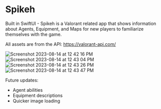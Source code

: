 # Spikeh

Built in SwiftUI - Spikeh is a Valorant related app that shows information about Agents, Equipment, and Maps for new players to familiarize themselves with the game.

All assets are from the API: https://valorant-api.com/

![Screenshot 2023-08-14 at 12 42 16 PM](https://github.com/rishabhb5/Spikeh/assets/38149974/49d28174-1edf-483b-895e-381665d08058)
![Screenshot 2023-08-14 at 12 43 04 PM](https://github.com/rishabhb5/Spikeh/assets/38149974/3c81c5ad-f21e-431b-a06e-266916925f99)
![Screenshot 2023-08-14 at 12 43 26 PM](https://github.com/rishabhb5/Spikeh/assets/38149974/729f2ae4-6709-47c1-be20-72649b207dc3)
![Screenshot 2023-08-14 at 12 43 47 PM](https://github.com/rishabhb5/Spikeh/assets/38149974/dd46d608-fa1b-4aec-908c-dd99b873ff6a)

Future updates:
- Agent abilities
- Equipment descriptions
- Quicker image loading

